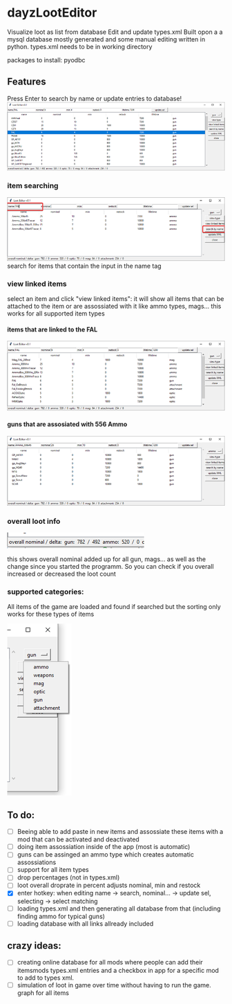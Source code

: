 # dayzLootEditor
Visualize loot as list from database Edit and update types.xml
Built opon a a mysql database mostly generated and some manual editing
written in python.
types.xml needs to be in working directory

packages to install:
pyodbc

## Features
Press Enter to search by name or update entries to database!
![screenshot of application](images/2019-06-05_14-23-51.png)

### item searching
![search by name](images/searching.png)
search for items that contain the input in the name tag

### view linked items
select an item and click "view linked items":
it will show all items that can be attached to the item or are assossiated with it like ammo types, mags... this works for all supported item types

#### items that are linked to the FAL
![](images/linkedToFAL.png)

#### guns that are assosiated with 556 Ammo
![](images/linkedTo556Ammo.png)

### overall loot info

![](images/2019-06-05_14-23-41.png)

this shows overall nominal added up for all gun, mags... as well as the change since you started the programm. So you can check if you overall increased or decreased the loot count

### supported categories:
All items of the game are loaded and found if searched but the sorting only works for these types of items

![weapons, gun, ammo, mag, attachment, optic](images/2019-06-05_14-24-52.png)

## To do:

- [ ] Beeing able to add paste in new items and assossiate these items with a mod that can be activated and deactivated
- [ ] doing item assossiation inside of the app (most is automatic)
- [ ] guns can be assinged an ammo type which creates automatic assossiations
- [ ] support for all item types
- [ ] drop percentages (not in types.xml)
- [ ] loot overall droprate in percent adjusts nominal, min and restock
- [x] enter hotkey: when editing name -> search, nominal... -> update sel, selecting -> select matching
- [ ] loading types.xml and then generating all database from that (including finding ammo for typical guns)
- [ ] loading database with all links allready included

## crazy ideas:

- [ ] creating online database for all mods where people can add their itemsmods types.xml entries and a checkbox in app for a specific mod to add to types xml.
- [ ] simulation of loot in game over time without having to run the game. graph for all items
